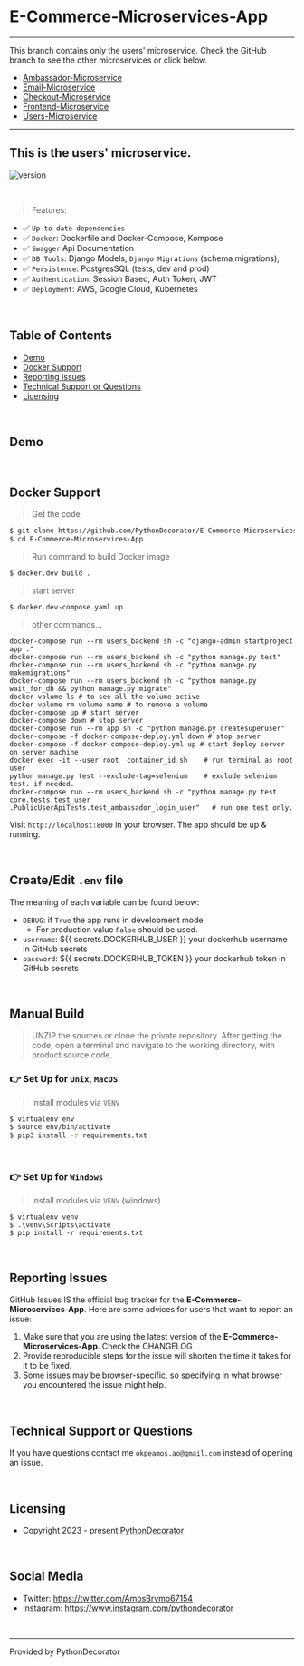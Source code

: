 # E-Commerce-Microservices-App

---

This branch contains only the users' microservice.
Check the GitHub branch to see the other microservices or click below.


- [Ambassador-Microservice](https://github.com/PythonDecorator/E-Commerce-Microservices-App)
- [Email-Microservice](https://github.com/PythonDecorator/E-Commerce-Microservices-App)
- [Checkout-Microservice](https://github.com/PythonDecorator/E-Commerce-Microservices-App)
- [Frontend-Microservice](https://github.com/PythonDecorator/E-Commerce-Microservices-App)
- [Users-Microservice](https://github.com/PythonDecorator/E-Commerce-Microservices-App)


---

## This is the users' microservice.

![version](https://img.shields.io/badge/version-0.0.1-blue.svg)

<br />

> Features:

- ✅ `Up-to-date dependencies`
- ✅ `Docker`: Dockerfile and Docker-Compose, Kompose
- ✅ `Swagger` Api Documentation
- ✅ `DB Tools`: Django Models, `Django Migrations` (schema migrations),
- ✅ `Persistence`: PostgresSQL (tests, dev and prod)
- ✅ `Authentication`: Session Based, Auth Token, JWT
- ✅ `Deployment`: AWS, Google Cloud, Kubernetes

<br />

## Table of Contents

* [Demo](#demo)
* [Docker Support](#Docker-Support)
* [Reporting Issues](#reporting-issues)
* [Technical Support or Questions](#technical-support-or-questions)
* [Licensing](#licensing)

<br />

## Demo

<br />

## Docker Support

> Get the code

```bash
$ git clone https://github.com/PythonDecorator/E-Commerce-Microservices-App.git
$ cd E-Commerce-Microservices-App
```

> Run command to build Docker image

```bash
$ docker.dev build .
```

> start server

```bash
$ docker.dev-compose.yaml up
```

> other commands...

```
docker-compose run --rm users_backend sh -c "django-admin startproject app ."
docker-compose run --rm users_backend sh -c "python manage.py test"
docker-compose run --rm users_backend sh -c "python manage.py makemigrations"
docker-compose run --rm users_backend sh -c "python manage.py wait_for_db && python manage.py migrate"
docker volume ls # to see all the volume active
docker volume rm volume name # to remove a volume
docker-compose up # start server
docker-compose down # stop server
docker-compose run --rm app sh -c "python manage.py createsuperuser"
docker-compose -f docker-compose-deploy.yml down # stop server
docker-compose -f docker-compose-deploy.yml up # start deploy server on server machine
docker exec -it --user root  container_id sh    # run terminal as root user
python manage.py test --exclude-tag=selenium    # exclude selenium test. if needed.
docker-compose run --rm users_backend sh -c "python manage.py test core.tests.test_user
.PublicUserApiTests.test_ambassador_login_user"   # run one test only.

```

Visit `http://localhost:8000` in your browser. The app should be up & running.

<br />

## Create/Edit `.env` file

The meaning of each variable can be found below:

- `DEBUG`: if `True` the app runs in development mode
    - For production value `False` should be used.
- `username`: ${{ secrets.DOCKERHUB_USER }} your dockerhub username in GitHub secrets
- `password`: ${{ secrets.DOCKERHUB_TOKEN }} your dockerhub token in GitHub secrets

<br />

## Manual Build

> UNZIP the sources or clone the private repository. After getting the code, open a terminal and navigate to the working
> directory, with product source code.

### 👉 Set Up for `Unix`, `MacOS`

> Install modules via `VENV`

```bash
$ virtualenv env
$ source env/bin/activate
$ pip3 install -r requirements.txt
```

<br />

### 👉 Set Up for `Windows`

> Install modules via `VENV` (windows)

```
$ virtualenv venv
$ .\venv\Scripts\activate
$ pip install -r requirements.txt
```

<br />

## Reporting Issues

GitHub Issues IS the official bug tracker for the **E-Commerce-Microservices-App**. Here are some advices for users that want
to report an issue:

1. Make sure that you are using the latest version of the **E-Commerce-Microservices-App**. Check the CHANGELOG
2. Provide reproducible steps for the issue will shorten the time it takes for it to be fixed.
3. Some issues may be browser-specific, so specifying in what browser you encountered the issue might help.

<br />

## Technical Support or Questions

If you have questions contact me `okpeamos.ao@gmail.com` instead of opening an issue.

<br />

## Licensing

- Copyright 2023 - present [PythonDecorator](https://github.com/PythonDecorator)

<br />

## Social Media

- Twitter: <https://twitter.com/AmosBrymo67154>
- Instagram: <https://www.instagram.com/pythondecorator>

<br />

---
Provided by PythonDecorator



